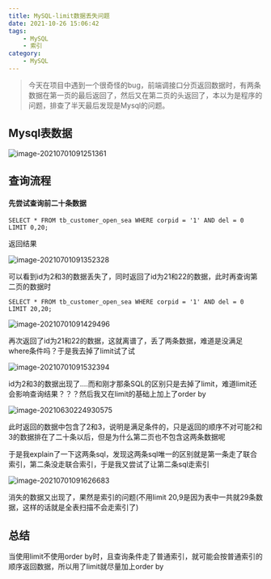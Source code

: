 ```yaml
---
title: MySQL-limit数据丢失问题
date: 2021-10-26 15:06:42
tags: 
    - MySQL
    - 索引
category: 
    - MySQL
---
```

> 今天在项目中遇到一个很奇怪的bug，前端调接口分页返回数据时，有两条数据在第一页的最后返回了，然后又在第二页的头返回了，本以为是程序的问题，排查了半天最后发现是Mysql的问题。

## Mysql表数据

![image-20210701091251361](https://blog-pic-project.oss-cn-hangzhou.aliyuncs.com/img/image-20210701091251361.png)



## 查询流程

#### 先尝试查询前二十条数据

```mysql
SELECT * FROM tb_customer_open_sea WHERE corpid = '1' AND del = 0 LIMIT 0,20;
```

返回结果

![image-20210701091352328](https://blog-pic-project.oss-cn-hangzhou.aliyuncs.com/img/image-20210701091352328.png)

可以看到id为2和3的数据丢失了，同时返回了id为21和22的数据，此时再查询第二页的数据时

```mysql
SELECT * FROM tb_customer_open_sea WHERE corpid = '1' AND del = 0 LIMIT 20,20;
```

![image-20210701091429496](https://blog-pic-project.oss-cn-hangzhou.aliyuncs.com/img/image-20210701091429496.png)

再次返回了id为21和22的数据，这就离谱了，丢了两条数据，难道是没满足where条件吗？于是我去掉了limit试了试

![image-20210701091532394](https://blog-pic-project.oss-cn-hangzhou.aliyuncs.com/img/image-20210701091532394.png)

id为2和3的数据出现了....而和刚才那条SQL的区别只是去掉了limit，难道limit还会影响查询结果？？？然后我又在limit的基础上加上了order by

![image-20210630224930575](https://blog-pic-project.oss-cn-hangzhou.aliyuncs.com/img/image-20210630224930575.png)

此时返回的数据中包含了2和3，说明是满足条件的，只是返回的顺序不对可能2和3的数据排在了二十条以后，但是为什么第二页也不包含这两条数据呢

于是我explain了一下这两条sql，发现这两条sql唯一的区别就是第一条走了联合索引，第二条没走联合索引，于是我又尝试了让第二条sql走索引

![image-20210701091626683](https://blog-pic-project.oss-cn-hangzhou.aliyuncs.com/img/image-20210701091626683.png)

消失的数据又出现了，果然是索引的问题(不用limit 20,9是因为表中一共就29条数据，这样的话就是全表扫描不会走索引了)



## 总结

当使用limit不使用order by时，且查询条件走了普通索引，就可能会按普通索引的顺序返回数据，所以用了limit就尽量加上order by

